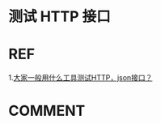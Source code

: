 # 测试 HTTP 接口


# REF

1.[大家一般用什么工具测试HTTP，json接口？](https://www.zhihu.com/question/29843358)


# COMMENT
